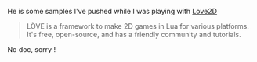 He is some samples I've pushed while I was playing with [Love2D]([url](https://www.love2d.org/))
> LÖVE is a framework to make 2D games in Lua for various platforms. It's free, open-source, and has a friendly community and tutorials.

No doc, sorry !
